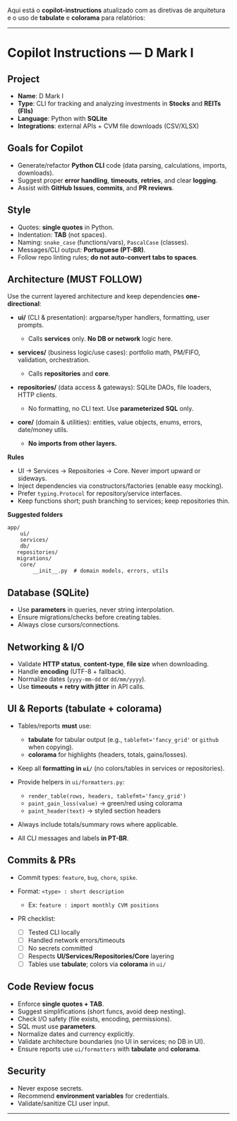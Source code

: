 Aqui está o **copilot-instructions** atualizado com as diretivas de arquitetura e o uso de **tabulate** e **colorama** para relatórios:

---

# Copilot Instructions — D Mark I

## Project

* **Name**: D Mark I
* **Type**: CLI for tracking and analyzing investments in **Stocks** and **REITs (FIIs)**
* **Language**: Python with **SQLite**
* **Integrations**: external APIs + CVM file downloads (CSV/XLSX)

## Goals for Copilot

* Generate/refactor **Python CLI** code (data parsing, calculations, imports, downloads).
* Suggest proper **error handling**, **timeouts**, **retries**, and clear **logging**.
* Assist with **GitHub Issues**, **commits**, and **PR reviews**.

## Style

* Quotes: **single quotes** in Python.
* Indentation: **TAB** (not spaces).
* Naming: `snake_case` (functions/vars), `PascalCase` (classes).
* Messages/CLI output: **Portuguese (PT-BR)**.
* Follow repo linting rules; **do not auto-convert tabs to spaces**.

## Architecture (MUST FOLLOW)

Use the current layered architecture and keep dependencies **one-directional**:

* **ui/** (CLI & presentation): argparse/typer handlers, formatting, user prompts.
  * Calls **services** only. **No DB or network** logic here.

* **services/** (business logic/use cases): portfolio math, PM/FIFO, validation, orchestration.
  * Calls **repositories** and **core**.

* **repositories/** (data access & gateways): SQLite DAOs, file loaders, HTTP clients.
  * No formatting, no CLI text. Use **parameterized SQL** only.

* **core/** (domain & utilities): entities, value objects, enums, errors, date/money utils.
  * **No imports from other layers.**

**Rules**

* UI → Services → Repositories → Core. Never import upward or sideways.
* Inject dependencies via constructors/factories (enable easy mocking).
* Prefer `typing.Protocol` for repository/service interfaces.
* Keep functions short; push branching to services; keep repositories thin.

**Suggested folders**

```
app/
	ui/
	services/
	db/
   repositories/
   migrations/
	core/
		__init__.py  # domain models, errors, utils
```

## Database (SQLite)

* Use **parameters** in queries, never string interpolation.
* Ensure migrations/checks before creating tables.
* Always close cursors/connections.

## Networking & I/O

* Validate **HTTP status**, **content-type**, **file size** when downloading.
* Handle **encoding** (UTF-8 + fallback).
* Normalize dates (`yyyy-mm-dd` or `dd/mm/yyyy`).
* Use **timeouts + retry with jitter** in API calls.

## UI & Reports (tabulate + colorama)

* Tables/reports **must** use:

  * **tabulate** for tabular output (e.g., `tablefmt='fancy_grid'` or `github` when copying).
  * **colorama** for highlights (headers, totals, gains/losses).

* Keep all **formatting in `ui/`** (no colors/tables in services or repositories).
* Provide helpers in `ui/formatters.py`:

  * `render_table(rows, headers, tablefmt='fancy_grid')`
  * `paint_gain_loss(value)` → green/red using colorama
  * `paint_header(text)` → styled section headers
* Always include totals/summary rows where applicable.
* All CLI messages and labels **in PT-BR**.

## Commits & PRs

* Commit types: `feature`, `bug`, `chore`, `spike`.
* Format: `<type> : short description`

  * Ex: `feature : import monthly CVM positions`
* PR checklist:

  * [ ] Tested CLI locally
  * [ ] Handled network errors/timeouts
  * [ ] No secrets committed
  * [ ] Respects **UI/Services/Repositories/Core** layering
  * [ ] Tables use **tabulate**; colors via **colorama** in `ui/`

## Code Review focus

* Enforce **single quotes + TAB**.
* Suggest simplifications (short funcs, avoid deep nesting).
* Check I/O safety (file exists, encoding, permissions).
* SQL must use **parameters**.
* Normalize dates and currency explicitly.
* Validate architecture boundaries (no UI in services; no DB in UI).
* Ensure reports use `ui/formatters` with **tabulate** and **colorama**.

## Security

* Never expose secrets.
* Recommend **environment variables** for credentials.
* Validate/sanitize CLI user input.

---